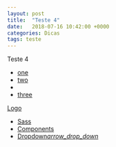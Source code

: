 ```yaml
---
layout: post
title:  "Teste 4"
date:   2018-07-16 10:42:00 +0000
categories: Dicas
tags: teste
---
```


Teste 4

<!-- Dropdown Structure -->
<ul id="dropdown1" class="dropdown-content">
  <li><a href="#!">one</a></li>
  <li><a href="#!">two</a></li>
  <li class="divider"></li>
  <li><a href="#!">three</a></li>
</ul>
<nav>
  <div class="nav-wrapper">
    <a href="#!" class="brand-logo">Logo</a>
    <ul class="right hide-on-med-and-down">
      <li><a href="sass.html">Sass</a></li>
      <li><a href="badges.html">Components</a></li>
      <!-- Dropdown Trigger -->
      <li><a class="dropdown-button" href="#!" data-activates="dropdown1">Dropdown<i class="material-icons right">arrow_drop_down</i></a></li>
    </ul>
  </div>
</nav>

<!--  Scripts-->
<script src="https://code.jquery.com/jquery-2.1.1.min.js"></script>
<script src="/assets/js/init.js"></script>
